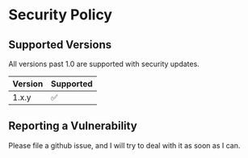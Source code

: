 # Security Policy

## Supported Versions

All versions past 1.0 are supported with security updates.

| Version | Supported          |
| ------- | ------------------ |
| 1.x.y   | :white_check_mark: |


## Reporting a Vulnerability

Please file a github issue, and I will try to deal with it as soon as I can.
